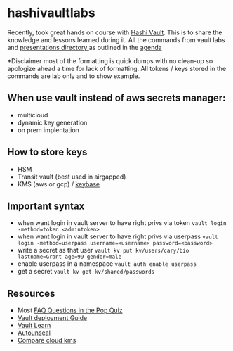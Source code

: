 # hashivaultlabs
Recently, took great hands on course with [Hashi Vault](https://www.hashicorp.com/products/vault). This is to share the knowledge and lessons learned during it. All the commands from vault labs and [presentations directory ](https://github.com/MattN-HB/hashivaultlabs/tree/main/guides-presentations)as outlined in the [agenda](https://github.com/MattN-HB/hashivaultlabs/blob/main/guides-presentations/Vault%20Enterprise%20Academy%20Agenda%20-%203%20Day.pdf)

*Disclaimer most of the formatting is quick dumps with no clean-up so apologize ahead a time for lack of formatting. All tokens / keys stored in the commands are lab only and to show example.

## When use vault instead of aws secrets manager: 
* multicloud
* dynamic key generation
* on prem implentation

## How to store keys
* HSM
* Transit vault (best used in airgapped)
* KMS (aws or gcp) / [keybase](keybase.io)

## Important syntax
* when want login in vault server to have right privs via token ```vault login -method=token <admintoken>```
* when want login in vault server to have right privs via userpass ```vault login -method=userpass username=<username> password=<password>```
* write a secret as that user ```vault kv put kv/users/cary/bio lastname=Grant age=99 gender=male```
* enable userpass in a namespace ```vault auth enable userpass```
* get a secret ```vault kv get kv/shared/passwords```
## Resources
* Most [FAQ Questions in the Pop Quiz](https://github.com/MattN-HB/hashivaultlabs/blob/main/guides-presentations/pop%20quiz)
* [Vault deployment Guide](https://learn.hashicorp.com/tutorials/vault/deployment-guide)
* [Vault Learn](https://learn.hashicorp.com/vault)
* [Autounseal](https://learn.hashicorp.com/tutorials/vault/autounseal-transit)
* [Compare cloud kms](https://www.hashicorp.com/resources/how-vault-compare-cloud-kms)
